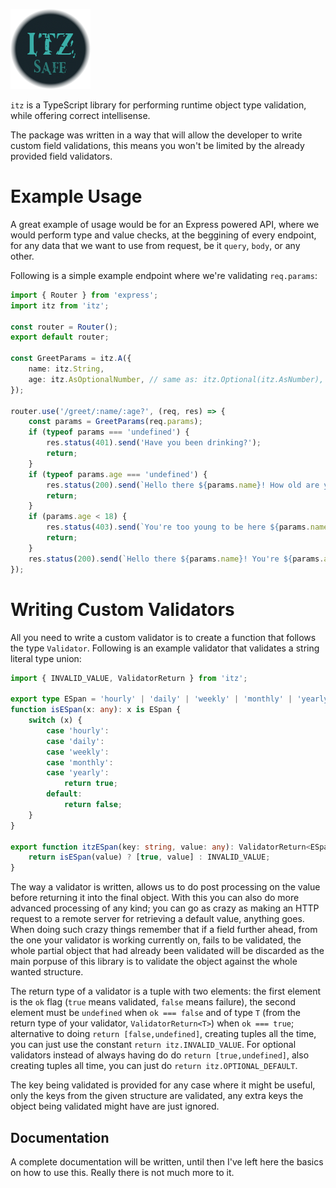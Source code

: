 ![itz logo](logo.png)

`itz` is a TypeScript library for performing runtime object type validation, while offering correct intellisense.

The package was written in a way that will allow the developer to write custom field validations, this means you won't be limited by the already provided field validators.

# Example Usage

A great example of usage would be for an Express powered API, where we would perform type and value checks, at the beggining of every endpoint, for any data that we want to use from request, be it `query`, `body`, or any other.

Following is a simple example endpoint where we're validating `req.params`:

```typescript
import { Router } from 'express';
import itz from 'itz';

const router = Router();
export default router;

const GreetParams = itz.A({
    name: itz.String,
    age: itz.AsOptionalNumber, // same as: itz.Optional(itz.AsNumber), but one less call in the chain
});

router.use('/greet/:name/:age?', (req, res) => {
    const params = GreetParams(req.params);
    if (typeof params === 'undefined') {
        res.status(401).send('Have you been drinking?');
        return;
    }
    if (typeof params.age === 'undefined') {
        res.status(200).send(`Hello there ${params.name}! How old are you?`);
        return;
    }
    if (params.age < 18) {
        res.status(403).send(`You're too young to be here ${params.name}!`);
        return;
    }
    res.status(200).send(`Hello there ${params.name}! You're ${params.age}, not too shabby.`);
});
```

# Writing Custom Validators

All you need to write a custom validator is to create a function that follows the type `Validator`. Following is an example validator that validates a string literal type union:

```typescript
import { INVALID_VALUE, ValidatorReturn } from 'itz';

export type ESpan = 'hourly' | 'daily' | 'weekly' | 'monthly' | 'yearly';
function isESpan(x: any): x is ESpan {
    switch (x) {
        case 'hourly':
        case 'daily':
        case 'weekly':
        case 'monthly':
        case 'yearly':
            return true;
        default:
            return false;
    }
}

export function itzESpan(key: string, value: any): ValidatorReturn<ESpan> {
    return isESpan(value) ? [true, value] : INVALID_VALUE;
}
```

The way a validator is written, allows us to do post processing on the value before returning it into the final object. With this you can also do more advanced processing of any kind; you can go as crazy as making an HTTP request to a remote server for retrieving a default value, anything goes. When doing such crazy things remember that if a field further ahead, from the one your validator is working currently on, fails to be validated, the whole partial object that had already been validated will be discarded as the main porpuse of this library is to validate the object against the whole wanted structure.

The return type of a validator is a tuple with two elements: the first element is the `ok` flag (`true` means validated, `false` means failure), the second element must be `undefined` when `ok === false` and of type `T` (from the return type of your validator, `ValidatorReturn<T>`) when `ok === true`; alternative to doing `return [false,undefined]`, creating tuples all the time, you can just use the constant `return itz.INVALID_VALUE`. For optional validators instead of always having do do `return [true,undefined]`, also creating tuples all time, you can just do `return itz.OPTIONAL_DEFAULT`.

The key being validated is provided for any case where it might be useful, only the keys from the given structure are validated, any extra keys the object being validated might have are just ignored.

## Documentation

A complete documentation will be written, until then I've left here the basics on how to use this. Really there is not much more to it.
